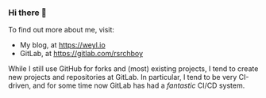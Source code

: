 ### Hi there 👋

To find out more about me, visit:

* My blog, at https://weyl.io
* GitLab, at https://gitlab.com/rsrchboy

While I still use GitHub for forks and (most) existing projects, I tend to create new projects and repositories at GitLab.  In particular, I tend to be very CI-driven, and for some time now GitLab has had a _fantastic_ CI/CD system.

<!--

ADD:

* links to GitLab repos of note, e.g. https://gitlab.com/rsrchboy/terraform-provider-gitlabci

**rsrchboy/rsrchboy** is a ✨ _special_ ✨ repository because its `README.md` (this file) appears on your GitHub profile.

Here are some ideas to get you started:

- 🔭 I’m currently working on ...
- 🌱 I’m currently learning ...
- 👯 I’m looking to collaborate on ...
- 🤔 I’m looking for help with ...
- 💬 Ask me about ...
- 📫 How to reach me: ...
- 😄 Pronouns: ...
- ⚡ Fun fact: ...
-->

